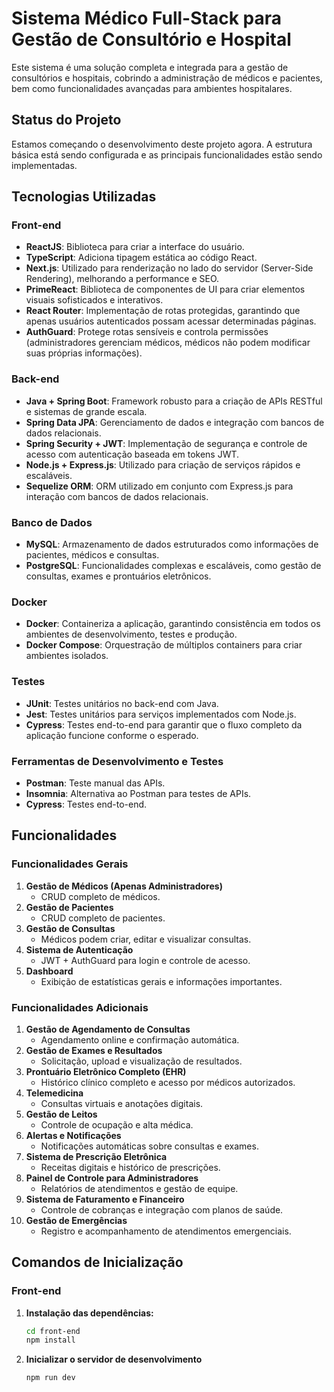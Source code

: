 # Sistema Médico Full-Stack para Gestão de Consultório e Hospital

Este sistema é uma solução completa e integrada para a gestão de consultórios e hospitais, cobrindo a administração de médicos e pacientes, bem como funcionalidades avançadas para ambientes hospitalares.

## Status do Projeto

Estamos começando o desenvolvimento deste projeto agora. A estrutura básica está sendo configurada e as principais funcionalidades estão sendo implementadas. 

## Tecnologias Utilizadas

### Front-end
- **ReactJS**: Biblioteca para criar a interface do usuário.
- **TypeScript**: Adiciona tipagem estática ao código React.
- **Next.js**: Utilizado para renderização no lado do servidor (Server-Side Rendering), melhorando a performance e SEO.
- **PrimeReact**: Biblioteca de componentes de UI para criar elementos visuais sofisticados e interativos.
- **React Router**: Implementação de rotas protegidas, garantindo que apenas usuários autenticados possam acessar determinadas páginas.
- **AuthGuard**: Protege rotas sensíveis e controla permissões (administradores gerenciam médicos, médicos não podem modificar suas próprias informações).

### Back-end
- **Java + Spring Boot**: Framework robusto para a criação de APIs RESTful e sistemas de grande escala.
- **Spring Data JPA**: Gerenciamento de dados e integração com bancos de dados relacionais.
- **Spring Security + JWT**: Implementação de segurança e controle de acesso com autenticação baseada em tokens JWT.
- **Node.js + Express.js**: Utilizado para criação de serviços rápidos e escaláveis.
- **Sequelize ORM**: ORM utilizado em conjunto com Express.js para interação com bancos de dados relacionais.

### Banco de Dados
- **MySQL**: Armazenamento de dados estruturados como informações de pacientes, médicos e consultas.
- **PostgreSQL**: Funcionalidades complexas e escaláveis, como gestão de consultas, exames e prontuários eletrônicos.

### Docker
- **Docker**: Containeriza a aplicação, garantindo consistência em todos os ambientes de desenvolvimento, testes e produção.
- **Docker Compose**: Orquestração de múltiplos containers para criar ambientes isolados.

### Testes
- **JUnit**: Testes unitários no back-end com Java.
- **Jest**: Testes unitários para serviços implementados com Node.js.
- **Cypress**: Testes end-to-end para garantir que o fluxo completo da aplicação funcione conforme o esperado.

### Ferramentas de Desenvolvimento e Testes
- **Postman**: Teste manual das APIs.
- **Insomnia**: Alternativa ao Postman para testes de APIs.
- **Cypress**: Testes end-to-end.

## Funcionalidades

### Funcionalidades Gerais
1. **Gestão de Médicos (Apenas Administradores)**
   - CRUD completo de médicos.
2. **Gestão de Pacientes**
   - CRUD completo de pacientes.
3. **Gestão de Consultas**
   - Médicos podem criar, editar e visualizar consultas.
4. **Sistema de Autenticação**
   - JWT + AuthGuard para login e controle de acesso.
5. **Dashboard**
   - Exibição de estatísticas gerais e informações importantes.

### Funcionalidades Adicionais
1. **Gestão de Agendamento de Consultas**
   - Agendamento online e confirmação automática.
2. **Gestão de Exames e Resultados**
   - Solicitação, upload e visualização de resultados.
3. **Prontuário Eletrônico Completo (EHR)**
   - Histórico clínico completo e acesso por médicos autorizados.
4. **Telemedicina**
   - Consultas virtuais e anotações digitais.
5. **Gestão de Leitos**
   - Controle de ocupação e alta médica.
6. **Alertas e Notificações**
   - Notificações automáticas sobre consultas e exames.
7. **Sistema de Prescrição Eletrônica**
   - Receitas digitais e histórico de prescrições.
8. **Painel de Controle para Administradores**
   - Relatórios de atendimentos e gestão de equipe.
9. **Sistema de Faturamento e Financeiro**
   - Controle de cobranças e integração com planos de saúde.
10. **Gestão de Emergências**
    - Registro e acompanhamento de atendimentos emergenciais.

## Comandos de Inicialização

### Front-end

1. **Instalação das dependências:**
   ```bash
   cd front-end
   npm install

2. **Inicializar o servidor de desenvolvimento**
   ```bash
   npm run dev
